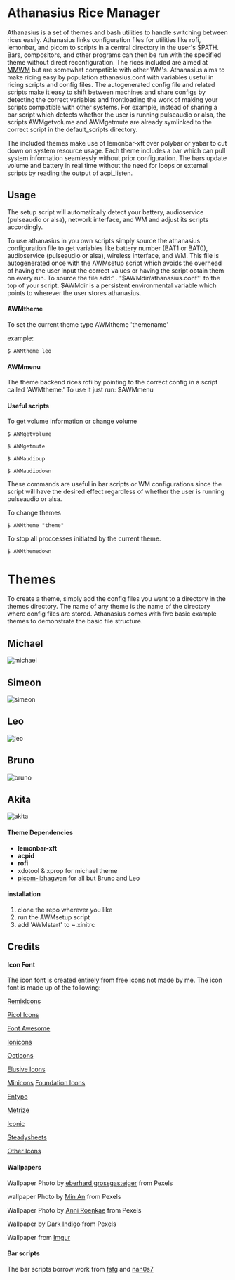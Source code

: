 # Athanasius Rice Manager

Athanasius is a set of themes and bash utilities to handle switching between rices easily. Athanasius links configuration files for utilities like rofi, lemonbar, and picom to scripts in a central directory in the user's $PATH. Bars, compositors, and other programs can then be run with the specified theme without direct reconfiguration. The rices included are aimed at [MMWM](https://github.com/kaugm/mmwm) but are somewhat compatible with other WM's. Athanasius aims to make ricing easy by population athanasius.conf with variables useful in ricing scripts and config files. The autogenerated config file and related scripts make it easy to shift between machines and share configs by detecting the correct variables and frontloading the work of making your scripts compatible with other systems. For example, instead of sharing a bar script which detects whether the user is running pulseaudio or alsa, the scripts AWMgetvolume and AWMgetmute are already symlinked to the correct script in the default_scripts directory.

The included themes make use of lemonbar-xft over polybar or yabar to cut down on system resource usage. Each theme includes a bar which can pull system information seamlessly without prior configuration. The bars update volume and battery in real time without the need for loops or external scripts by reading the output of acpi_listen.

## Usage
The setup script will automatically detect your battery, audioservice (pulseaudio or alsa), network interface, and WM and adjust its scripts accordingly.

To use athanasius in you own scripts simply source the athanasius configuration file to get variables like battery number (BAT1 or BAT0), audioservice (pulseaudio or alsa), wireless interface, and WM. This file is autogenerated once with the AWMsetup script which avoids the overhead of having the user input the correct values or having the script obtain them on every run. To source the file add:' . "$AWMdir/athanasius.conf"' to the top of your script. $AWMdir is a persistent environmental variable which points to wherever the user stores athanasius.

#### AWMtheme

To set the current theme type AWMtheme 'themename'

example:

    $ AWMtheme leo

#### AWMmenu
The theme backend rices rofi by pointing to the correct config in a script called 'AWMtheme.' To use it just run:
    $AWMmenu

#### Useful scripts
To get volume information or change volume

    $ AWMgetvolume

    $ AWMgetmute

    $ AWMaudioup

    $ AWMaudiodown

These commands are useful in bar scripts or WM configurations since the script will have the desired effect regardless of whether the user is running pulseaudio or alsa.

To change themes

    $ AWMtheme "theme"

To stop all proccesses initiated by the current theme.

    $ AWMthemedown

# Themes
To create a theme, simply add the config files you want to a directory in the themes directory. The name of any theme is the name of the directory where config files are stored. Athanasius comes with five basic example themes to demonstrate the basic file structure.

## Michael
![michael](michael.png)
## Simeon
![simeon](simeon.png)
## Leo
![leo](leo.png)
## Bruno
![bruno](bruno.png)
## Akita
![akita](akita.png)


#### Theme Dependencies

- **lemonbar-xft**
- **acpid**
- **rofi**
- xdotool & xprop for michael theme
- [picom-ibhagwan](https://github.com/ibhagwan/picom) for all but Bruno and Leo


#### installation
1. clone the repo wherever you like
2. run the AWMsetup script
3. add 'AWMstart' to ~.xinitrc

Credits
------

#### Icon Font
The icon font is created entirely from free icons not made by me. The icon font is made up of the following:

[RemixIcons](https://remixicon.com/)

[Picol Icons](http://picol.org/)

[Font Awesome](http://fontawesome.io/)

[Ionicons](http://ionicons.com/)

[OctIcons](https://github.com/github/octicons)

[Elusive Icons](http://shoestrap.org/downloads/elusive-icons-webfont/)

[Minicons](http://www.webalys.com/minicons/icons-free-pack.php)
[Foundation Icons](http://zurb.com/playground/foundation-icon-fonts-3)

[Entypo](http://www.entypo.com/)

[Metrize](http://www.alessioatzeni.com/metrize-icons/)

[Iconic](http://www.somerandomdude.com/work/iconic/)

[Steadysheets](http://steadysets.com/)

[Other Icons](http://othericons.com/)


#### Wallpapers
Wallpaper Photo by [eberhard grossgasteiger](https://www.pexels.com/@eberhardgross) from Pexels

wallpaper Photo by [Min An](https://www.pexels.com/@minan1398?utm_content=attributionCopyText&utm_medium=referral&utm_source=pexels) from Pexels

Wallpaper Photo by [Anni Roenkae](https://www.pexels.com/@anniroenkae) from Pexels

Wallpaper by [Dark Indigo](https://www.pexels.com/@darkindigo?utm_content=attributionCopyText&utm_medium=referral&utm_source=pexels) from Pexels

Wallpaper from [Imgur](https://imgur.com/TS5S3)


#### Bar scripts
The bar scripts borrow work from [fsfg](https://gitlab.com/fsfg/dotfiles/) and [nan0s7](https://github.com/nan0s7/drowsylemon)